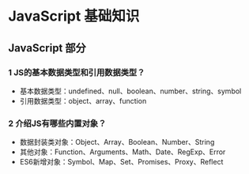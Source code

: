 # JavaScript 基础知识

## JavaScript 部分

### 1 JS的基本数据类型和引用数据类型？

- 基本数据类型：undefined、null、boolean、number、string、symbol
- 引用数据类型：object、array、function

### 2 介绍JS有哪些内置对象？

- 数据封装类对象：Object、Array、Boolean、Number、String
- 其他对象：Function、Arguments、Math、Date、RegExp、Error
- ES6新增对象：Symbol、Map、Set、Promises、Proxy、Reflect

